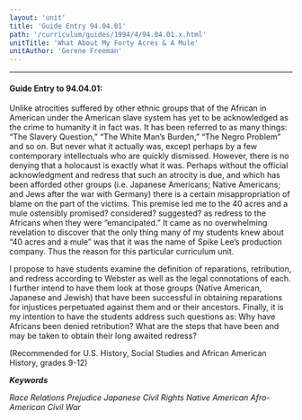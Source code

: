 ```yaml
---
layout: 'unit'
title: 'Guide Entry 94.04.01'
path: '/curriculum/guides/1994/4/94.04.01.x.html'
unitTitle: 'What About My Forty Acres & A Mule'
unitAuthor: 'Gerene Freeman'
---
```


<body>
<hr/>
 <h4>
  Guide Entry to 94.04.01:
 </h4>
 Unlike atrocities suffered by other ethnic groups that of the African in American under the American slave system has yet to be acknowledged as the crime to humanity it in fact was. It has been referred to as many things: “The Slavery Question,” “The White Man’s Burden,” “The Negro Problem” and so on. But never what it actually was, except perhaps by a few contemporary intellectuals who are quickly dismissed. However, there is no denying that a holocaust is exactly what it was. Perhaps without the official acknowledgment and redress that such an atrocity is due, and which has been afforded other groups (i.e. Japanese Americans; Native Americans; and Jews after the war with Germany) there is a certain misappropriation of blame on the part of the victims. This premise led me to the 40 acres and a mule ostensibly promised? considered? suggested? as redress to the Africans when they were “emancipated.” It came as no overwhelming revelation to discover that the only thing many of my students knew about “40 acres and a mule” was that it was the name of Spike Lee’s production company. Thus the reason for this particular curriculum unit.
 <p>
  I propose to have students examine the definition of reparations, retribution, and redress according to Webster as well as the legal connotations of each. I further intend to have them look at those groups (Native American, Japanese and Jewish) that have been successful in obtaining reparations for injustices perpetuated against them and or their ancestors. Finally, it is my intention to have the students address such questions as: Why have Africans been denied retribution? What are the steps that have been and may be taken to obtain their long awaited redress?
 </p>
 <p>
  (Recommended for U.S. History, Social Studies and African American History, grades 9-12)
 </p>
<p>
  <b>
   <i>
    Keywords
   </i>
  </b>
  <br/>
 </p>
 <p>
  <i>
   Race Relations Prejudice Japanese Civil Rights Native American Afro-American Civil War
  </i>
 </p>

</body>
